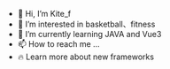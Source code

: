 - 👋 Hi, I’m Kite_f
- 👀 I’m interested in basketball、fitness
- 🌱 I’m currently learning JAVA and Vue3
- 📫 How to reach me ...
- 🔥 Learn more about new frameworks

<!---
Learn more about new frameworks
--->
